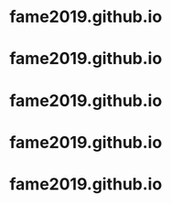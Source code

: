 # fame2019.github.io
# fame2019.github.io
# fame2019.github.io
# fame2019.github.io
# fame2019.github.io
